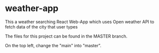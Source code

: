 # weather-app
This a weather searching React Web-App which uses Open weather API to fetch data of the city that user types

The files for this project can be found in the MASTER branch.

On the top left, change the "main" into "master".
